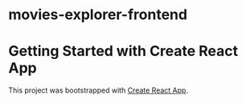 # movies-explorer-frontend

# Getting Started with Create React App

This project was bootstrapped with [Create React App](https://github.com/facebook/create-react-app).
